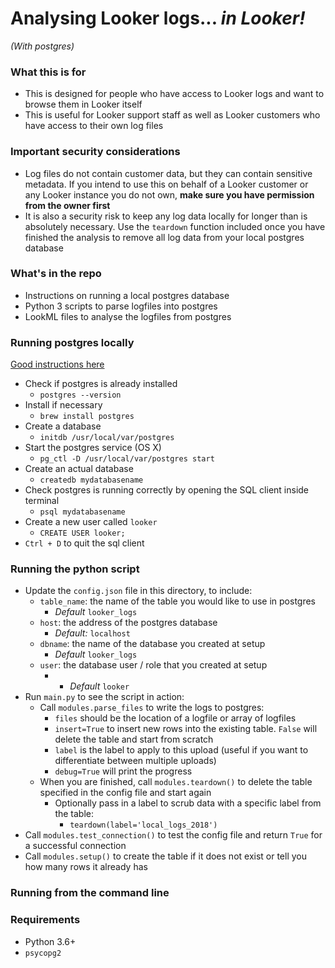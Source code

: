 # Analysing Looker logs... *in Looker!*
*(With postgres)*

### What this is for
* This is designed for people who have access to Looker logs and want to browse them in Looker itself
* This is useful for Looker support staff as well as Looker customers who have access to their own log files


### **Important** security considerations

* Log files do not contain customer data, but they can contain sensitive metadata. If you intend to use this on behalf of a Looker customer or any Looker instance you do not own, **make sure you have permission from the owner first**
* It is also a security risk to keep any log data locally for longer than is absolutely necessary. Use the `teardown` function included once you have finished the analysis to remove all log data from your local postgres database


### What's in the repo
* Instructions on running a local postgres database
* Python 3 scripts to parse logfiles into postgres
* LookML files to analyse the logfiles from postgres


### Running postgres locally

[Good instructions here](https://www.robinwieruch.de/postgres-sql-macos-setup/)

* Check if postgres is already installed
  * `postgres --version`
* Install if necessary
  * `brew install postgres`
* Create a database
  * `initdb /usr/local/var/postgres`
* Start the postgres service (OS X)
  * `pg_ctl -D /usr/local/var/postgres start`
* Create an actual database
  * `createdb mydatabasename`
* Check postgres is running correctly by opening the SQL client inside terminal
  * `psql mydatabasename`
* Create a new user called `looker`
  * `CREATE USER looker;`
* `Ctrl + D` to quit the sql client


### Running the python script

* Update the `config.json` file in this directory, to include:
  * `table_name`: the name of the table you would like to use in postgres
    * _Default_ `looker_logs`
  * `host`: the address of the postgres database
    * _Default:_ `localhost`
  * `dbname`: the name of the database you created at setup
    * _Default_ `looker_logs`
  * `user`: the database user / role that you created at setup
    * * _Default_ `looker`
* Run `main.py` to see the script in action:
  * Call `modules.parse_files` to write the logs to postgres:
    * `files` should be the location of a logfile or array of logfiles
    * `insert=True` to insert new rows into the existing table. `False` will delete the table and start from scratch
    * `label` is the label to apply to this upload (useful if you want to differentiate between multiple uploads)
    * `debug=True` will print the progress
  * When you are finished, call `modules.teardown()` to delete the table specified in the config file and start again
    * Optionally pass in a label to scrub data with a specific label from the table:
      * `teardown(label='local_logs_2018')` 
* Call `modules.test_connection()` to test the config file and return `True` for a successful connection
* Call `modules.setup()` to create the table if it does not exist or tell you how many rows it already has


### Running from the command line


### Requirements
* Python 3.6+
* `psycopg2`